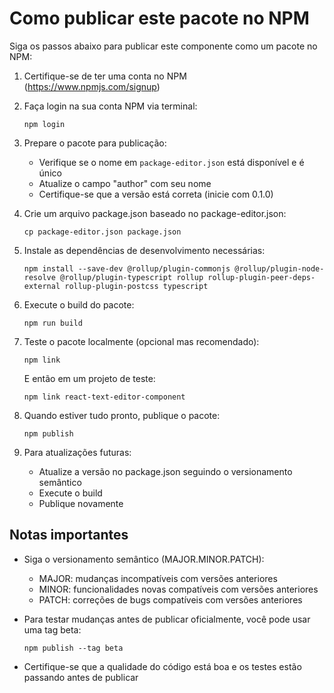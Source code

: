 
# Como publicar este pacote no NPM

Siga os passos abaixo para publicar este componente como um pacote no NPM:

1. Certifique-se de ter uma conta no NPM (https://www.npmjs.com/signup)

2. Faça login na sua conta NPM via terminal:
   ```
   npm login
   ```

3. Prepare o pacote para publicação:
   - Verifique se o nome em `package-editor.json` está disponível e é único
   - Atualize o campo "author" com seu nome
   - Certifique-se que a versão está correta (inicie com 0.1.0)

4. Crie um arquivo package.json baseado no package-editor.json:
   ```
   cp package-editor.json package.json
   ```

5. Instale as dependências de desenvolvimento necessárias:
   ```
   npm install --save-dev @rollup/plugin-commonjs @rollup/plugin-node-resolve @rollup/plugin-typescript rollup rollup-plugin-peer-deps-external rollup-plugin-postcss typescript
   ```

6. Execute o build do pacote:
   ```
   npm run build
   ```

7. Teste o pacote localmente (opcional mas recomendado):
   ```
   npm link
   ```
   E então em um projeto de teste:
   ```
   npm link react-text-editor-component
   ```

8. Quando estiver tudo pronto, publique o pacote:
   ```
   npm publish
   ```

9. Para atualizações futuras:
   - Atualize a versão no package.json seguindo o versionamento semântico
   - Execute o build
   - Publique novamente

## Notas importantes

- Siga o versionamento semântico (MAJOR.MINOR.PATCH):
  - MAJOR: mudanças incompatíveis com versões anteriores
  - MINOR: funcionalidades novas compatíveis com versões anteriores
  - PATCH: correções de bugs compatíveis com versões anteriores

- Para testar mudanças antes de publicar oficialmente, você pode usar uma tag beta:
  ```
  npm publish --tag beta
  ```

- Certifique-se que a qualidade do código está boa e os testes estão passando antes de publicar
